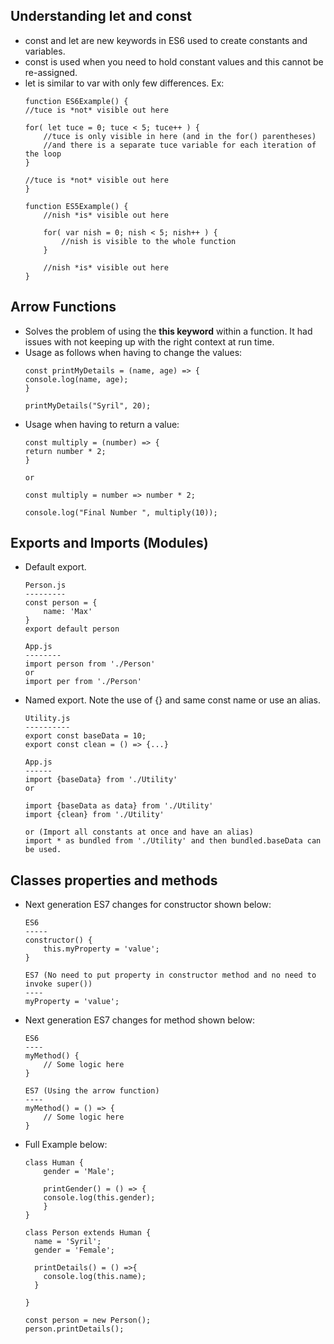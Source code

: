 ## Understanding let and const
* const and let are new keywords in ES6 used to create constants and variables. 
* const is used when you need to hold constant values and this cannot be re-assigned.
* let is similar to var with only few differences. Ex:
    ```
    function ES6Example() {
    //tuce is *not* visible out here

    for( let tuce = 0; tuce < 5; tuce++ ) {
        //tuce is only visible in here (and in the for() parentheses)
        //and there is a separate tuce variable for each iteration of the loop
    }

    //tuce is *not* visible out here
    }

    function ES5Example() {
        //nish *is* visible out here

        for( var nish = 0; nish < 5; nish++ ) {
            //nish is visible to the whole function
        }

        //nish *is* visible out here
    }
    ```
    
## Arrow Functions
* Solves the problem of using the **this keyword** within a function. It had issues with not keeping up with the right context at run time.
* Usage as follows when having to change the values:
    ```
    const printMyDetails = (name, age) => {
    console.log(name, age);
    }

    printMyDetails("Syril", 20);
    ```
* Usage when having to return a value:
    ```
    const multiply = (number) => {
    return number * 2;
    }
    
    or 
    
    const multiply = number => number * 2;

    console.log("Final Number ", multiply(10));
    
    ```
## Exports and Imports (Modules)
* Default export.
    ```
    Person.js
    ---------
    const person = {
        name: 'Max'
    }
    export default person
    
    App.js
    --------
    import person from './Person' 
    or
    import per from './Person' 
    ```
* Named export. Note the use of {} and same const name or use an alias.
    ```
    Utility.js
    ----------
    export const baseData = 10;
    export const clean = () => {...}
    
    App.js
    ------
    import {baseData} from './Utility'
    or 
    
    import {baseData as data} from './Utility'
    import {clean} from './Utility'
    
    or (Import all constants at once and have an alias)
    import * as bundled from './Utility' and then bundled.baseData can be used.
    ```
## Classes properties and methods
* Next generation ES7 changes for constructor shown below:
    ```
    ES6
    -----
    constructor() {
        this.myProperty = 'value';
    }
    
    ES7 (No need to put property in constructor method and no need to invoke super())
    ----
    myProperty = 'value';
    ```
* Next generation ES7 changes for method shown below:
    ```
    ES6
    ----
    myMethod() {
        // Some logic here
    }
    
    ES7 (Using the arrow function)
    ----
    myMethod() = () => {
        // Some logic here
    }
    ```
* Full Example below:
    ```
    class Human {
        gender = 'Male';

        printGender() = () => {
        console.log(this.gender);
        }
    }

    class Person extends Human {
      name = 'Syril';
      gender = 'Female';

      printDetails() = () =>{
        console.log(this.name);
      }

    }

    const person = new Person();
    person.printDetails();

    ```
